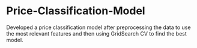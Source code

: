 # Price-Classification-Model
Developed a price classification model after preprocessing the data to use the most relevant features and then using GridSearch CV to find the best model.
